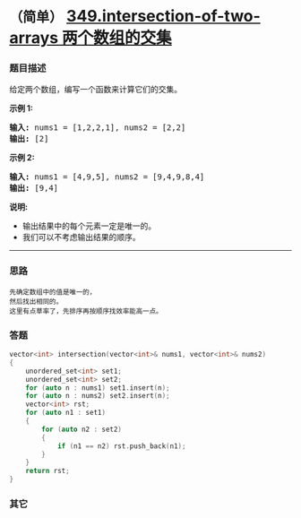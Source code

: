 # `（简单）` [349.intersection-of-two-arrays 两个数组的交集](https://leetcode-cn.com/problems/intersection-of-two-arrays/)

### 题目描述
<p>给定两个数组，编写一个函数来计算它们的交集。</p>

<p><strong>示例 1:</strong></p>

<pre><strong>输入: </strong>nums1 = [1,2,2,1], nums2 = [2,2]
<strong>输出: </strong>[2]
</pre>

<p><strong>示例 2:</strong></p>

<pre><strong>输入: </strong>nums1 = [4,9,5], nums2 = [9,4,9,8,4]
<strong>输出: </strong>[9,4]</pre>

<p><strong>说明:</strong></p>

<ul>
	<li>输出结果中的每个元素一定是唯一的。</li>
	<li>我们可以不考虑输出结果的顺序。</li>
</ul>


---
### 思路
```
先确定数组中的值是唯一的，  
然后找出相同的。  
这里有点草率了，先排序再按顺序找效率能高一点。  
```

### 答题
``` C++
vector<int> intersection(vector<int>& nums1, vector<int>& nums2) 
{
	unordered_set<int> set1;
	unordered_set<int> set2;
	for (auto n : nums1) set1.insert(n);
	for (auto n : nums2) set2.insert(n);
	vector<int> rst;
	for (auto n1 : set1)
	{
		for (auto n2 : set2)
		{
			if (n1 == n2) rst.push_back(n1);
		}
	}
	return rst;
}
```

### 其它
``` C++
```

